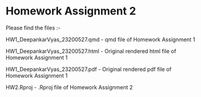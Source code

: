 # Homework Assignment 2

Please find the files :-

HW1_DeepankarVyas_23200527.qmd - qmd file of Homework Assignment 1

HW1_DeepankarVyas_23200527.html - Original rendered html file of Homework Assignment 1

HW1_DeepankarVyas_23200527.pdf - Original rendered pdf file of Homework Assignment 1

HW2.Rproj - .Rproj file of Homework Assignment 2
